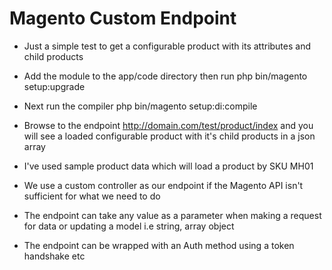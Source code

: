 # Magento Custom Endpoint

* Just a simple test to get a configurable product with its attributes and child products

* Add the module to the app/code directory then run php bin/magento setup:upgrade

* Next run the compiler php bin/magento setup:di:compile

* Browse to the endpoint http://domain.com/test/product/index and you will see a loaded configurable product with it's child products in a json array

* I've used sample product data which will load a product by SKU MH01

* We use a custom controller as our endpoint if the Magento API isn't sufficient for what we need to do

* The endpoint can take any value as a parameter when making a request for data or updating a model i.e string, array object

* The endpoint can be wrapped with an Auth method using a token handshake etc
